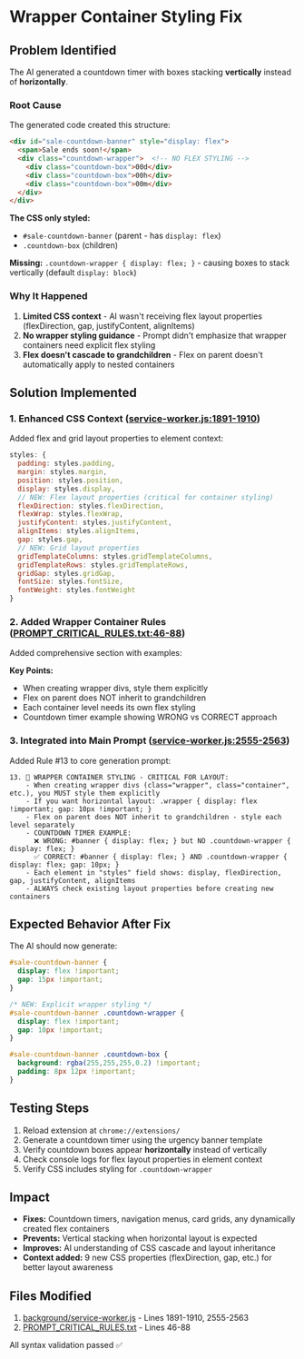 # Wrapper Container Styling Fix

## Problem Identified

The AI generated a countdown timer with boxes stacking **vertically** instead of **horizontally**.

### Root Cause

The generated code created this structure:
```html
<div id="sale-countdown-banner" style="display: flex">
  <span>Sale ends soon!</span>
  <div class="countdown-wrapper">  <!-- NO FLEX STYLING -->
    <div class="countdown-box">00d</div>
    <div class="countdown-box">00h</div>
    <div class="countdown-box">00m</div>
  </div>
</div>
```

**The CSS only styled:**
- `#sale-countdown-banner` (parent - has `display: flex`)
- `.countdown-box` (children)

**Missing:** `.countdown-wrapper { display: flex; }` - causing boxes to stack vertically (default `display: block`)

### Why It Happened

1. **Limited CSS context** - AI wasn't receiving flex layout properties (flexDirection, gap, justifyContent, alignItems)
2. **No wrapper styling guidance** - Prompt didn't emphasize that wrapper containers need explicit flex styling
3. **Flex doesn't cascade to grandchildren** - Flex on parent doesn't automatically apply to nested containers

## Solution Implemented

### 1. Enhanced CSS Context ([service-worker.js:1891-1910](background/service-worker.js#L1891-L1910))

Added flex and grid layout properties to element context:

```javascript
styles: {
  padding: styles.padding,
  margin: styles.margin,
  position: styles.position,
  display: styles.display,
  // NEW: Flex layout properties (critical for container styling)
  flexDirection: styles.flexDirection,
  flexWrap: styles.flexWrap,
  justifyContent: styles.justifyContent,
  alignItems: styles.alignItems,
  gap: styles.gap,
  // NEW: Grid layout properties
  gridTemplateColumns: styles.gridTemplateColumns,
  gridTemplateRows: styles.gridTemplateRows,
  gridGap: styles.gridGap,
  fontSize: styles.fontSize,
  fontWeight: styles.fontWeight
}
```

### 2. Added Wrapper Container Rules ([PROMPT_CRITICAL_RULES.txt:46-88](PROMPT_CRITICAL_RULES.txt#L46-L88))

Added comprehensive section with examples:

**Key Points:**
- When creating wrapper divs, style them explicitly
- Flex on parent does NOT inherit to grandchildren
- Each container level needs its own flex styling
- Countdown timer example showing WRONG vs CORRECT approach

### 3. Integrated into Main Prompt ([service-worker.js:2555-2563](background/service-worker.js#L2555-L2563))

Added Rule #13 to core generation prompt:

```
13. 🔴 WRAPPER CONTAINER STYLING - CRITICAL FOR LAYOUT:
    - When creating wrapper divs (class="wrapper", class="container", etc.), you MUST style them explicitly
    - If you want horizontal layout: .wrapper { display: flex !important; gap: 10px !important; }
    - Flex on parent does NOT inherit to grandchildren - style each level separately
    - COUNTDOWN TIMER EXAMPLE:
      ❌ WRONG: #banner { display: flex; } but NO .countdown-wrapper { display: flex; }
      ✅ CORRECT: #banner { display: flex; } AND .countdown-wrapper { display: flex; gap: 10px; }
    - Each element in "styles" field shows: display, flexDirection, gap, justifyContent, alignItems
    - ALWAYS check existing layout properties before creating new containers
```

## Expected Behavior After Fix

The AI should now generate:

```css
#sale-countdown-banner {
  display: flex !important;
  gap: 15px !important;
}

/* NEW: Explicit wrapper styling */
#sale-countdown-banner .countdown-wrapper {
  display: flex !important;
  gap: 10px !important;
}

#sale-countdown-banner .countdown-box {
  background: rgba(255,255,255,0.2) !important;
  padding: 8px 12px !important;
}
```

## Testing Steps

1. Reload extension at `chrome://extensions/`
2. Generate a countdown timer using the urgency banner template
3. Verify countdown boxes appear **horizontally** instead of vertically
4. Check console logs for flex layout properties in element context
5. Verify CSS includes styling for `.countdown-wrapper`

## Impact

- **Fixes:** Countdown timers, navigation menus, card grids, any dynamically created flex containers
- **Prevents:** Vertical stacking when horizontal layout is expected
- **Improves:** AI understanding of CSS cascade and layout inheritance
- **Context added:** 9 new CSS properties (flexDirection, gap, etc.) for better layout awareness

## Files Modified

1. [background/service-worker.js](background/service-worker.js) - Lines 1891-1910, 2555-2563
2. [PROMPT_CRITICAL_RULES.txt](PROMPT_CRITICAL_RULES.txt) - Lines 46-88

All syntax validation passed ✅
